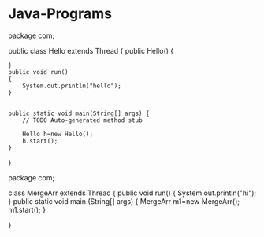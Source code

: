# Java-Programs

package com;

public class Hello extends Thread
{
	public Hello()
	{
		
	}
	public void run()
	{
		System.out.println("hello");
	}
	

	public static void main(String[] args) {
		// TODO Auto-generated method stub

		Hello h=new Hello();
		h.start();
	}

}


package com;


 class MergeArr extends Thread
 {
	 public void run()
	 {
		 System.out.println("hi");
	}
public static void main (String[] args)
{
	MergeArr m1=new MergeArr();
	m1.start();
}
	
}
